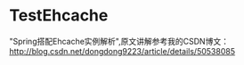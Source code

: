 # TestEhcache

"Spring搭配Ehcache实例解析",原文讲解参考我的CSDN博文：http://blog.csdn.net/dongdong9223/article/details/50538085
